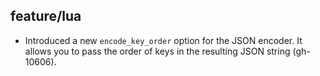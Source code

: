 ## feature/lua

* Introduced a new `encode_key_order` option for the JSON encoder. It allows
  you to pass the order of keys in the resulting JSON string (gh-10606).
